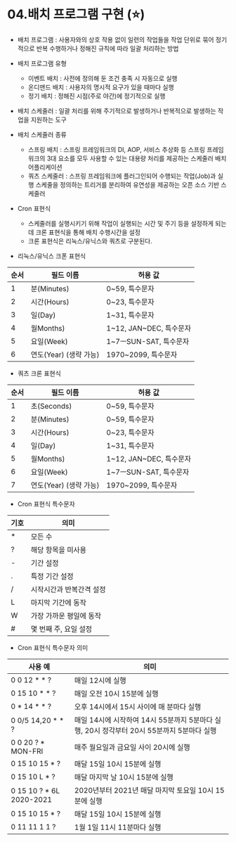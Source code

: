 # 04.배치 프로그램 구현 (⭐)

- 배치 프로그램 : 사용자와의 상호 작용 없이 일련의 작업들을 작업 단위로 묶어 정기적으로 반복 수행하거나 정해진 규칙에 따라 일괄 처리하는 방법
- 배치 프로그램 유형
    - 이벤트 배치 : 사전에 정의해 둔 조건 충족 시 자동으로 실행
    - 온디맨드 배치 : 사용자의 명시적 요구가 있을 때마다 실행
    - 정기 배치 : 정해진 시점(주로 야간)에 정기적으로 실행

- 배치 스케줄러 : 일괄 처리를 위해 주기적으로 발생하거나 반복적으로 발생하는 작업을 지원하는 도구
- 배치 스케줄러 종류
    - 스프링 배치 : 스프링 프레임워크의 DI, AOP, 서비스 추상화 등 스프링 프레임워크의 3대 요소를 모두 사용할 수 있는 대용량 처리를 제공하는 스케줄러 배치 어플리케이션
    - 쿼츠 스케줄러 : 스프링 프레임워크에 플러그인되어 수행되는 작업(Job)과 실행 스케줄을 정의하는 트리거를 분리하여 유연성을 제공하는 오픈 소스 기반 스케줄러

- Cron 표현식
    - 스케줄러를 실행시키기 위해 작업이 실행되는 시간 및 주기 등을 설정하게 되는데 크론 표현식을 통해 배치 수행시간을 설정
    - 크론 표현식은 리눅스/유닉스와 쿼츠로 구분된다.
- 리눅스/유닉스 크폰 표현식

| 순서 | 필드 이름 | 허용 값 |
| --- | --- | --- |
| 1 | 분(Minutes) | 0~59, 특수문자 |
| 2 | 시간(Hours) | 0~23, 특수문자 |
| 3 | 일(Day) | 1~31, 특수문자 |
| 4 | 월Months) | 1~12, JAN~DEC, 특수문자 |
| 5 | 요일(Week) | 1~7ㅡSUN-SAT, 특수문자 |
| 6 | 연도(Year) (생략 가능) | 1970~2099, 특수문자 |
- 쿼츠 크론 표현식

| 순서 | 필드 이름 | 허용 값 |
| --- | --- | --- |
| 1 | 초(Seconds) | 0~59, 특수문자 |
| 2 | 분(Minutes) | 0~59, 특수문자 |
| 3 | 시간(Hours) | 0~23, 특수문자 |
| 4 | 일(Day) | 1~31, 특수문자 |
| 5 | 월Months) | 1~12, JAN~DEC, 특수문자 |
| 6 | 요일(Week) | 1~7ㅡSUN-SAT, 특수문자 |
| 7 | 연도(Year) (생략 가능) | 1970~2099, 특수문자 |
- Cron 표현식 특수문자

| 기호 | 의미 |
| --- | --- |
| * | 모든 수 |
| ? | 해당 항목을 미사용 |
| - | 기간 설정 |
| . | 특정 기간 설정 |
| / | 시작시간과 반복간격 설정 |
| L | 마지막 기간에 동작 |
| W | 가장 가까운 평일에 동작 |
| # | 몇 번째 주, 요일 설정 |
- Cron 표현식 특수문자 의미

| 사용 예 | 의미 |
| --- | --- |
| 0 0 12 * * ? | 매일 12시에 실행 |
| 0 15 10 * * ? | 매일 오전 10시 15분에 실행 |
| 0 * 14 * * ? | 오후 14시에서 15시 사이에 매 분마다 실행 |
| 0 0/5 14,20 * * ? | 매일 14시에 시작하여 14시 55분까지 5분마다 실행, 20시 정각부터 20시 55분까지 5분마다 실행 |
| 0 0 20 ? * MON-FRI | 매주 월요일과 금요일 사이 20시에 실행 |
| 0 15 10 15 * ? | 매달 15일 10시 15분에 실행 |
| 0 15 10 L * ? | 매달 마지막 날 10시 15분에 실행 |
| 0 15 10 ? * 6L 2020-2021 | 2020년부터 2021년 매달 마지막 토요일 10시 15분에 실행 |
| 0 15 10 15 * ? | 매달 15일 10시 15분에 실행 |
| 0 11 11 1 1 ? | 1월 1일 11시 11분마다 실행 |